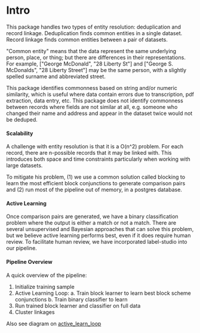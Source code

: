 # Intro

This package handles two types of entity resolution: deduplication and record linkage. 
Deduplication finds common entities in a single dataset. 
Record linkage finds common entities between a pair of datasets. 

"Common entity" means that the data represent the same underlying person, place, or thing; 
but there are differences in their representations. For example, ["George McDonald", "28 Liberty St"] 
and ["George S. McDonalds", "28 Liberty Street"] may be the same person, 
with a slightly spelled surname and abbreviated street.

This package identifies commonness based on string and/or numeric similarity, 
which is useful where data contain errors due to transcription, pdf extraction, 
data entry, etc. This package does not identify commonness between records where 
fields are not similar at all, e.g. someone who changed their name and 
address and appear in the dataset twice would not be deduped.

#### Scalability

A challenge with entity resolution is that it is a O(n^2) problem. 
For each record, there are n-possible records that it may be linked with. 
This introduces both space and time constraints particularly when working 
with large datasets. 

To mitigate his problem, (1) we use a common solution called blocking to learn 
the most efficient block conjunctions to generate comparison pairs and 
(2) run most of the pipeline out of memory, in a postgres database.

#### Active Learning

Once comparison pairs are generated, we have a binary classification problem 
where the output is either a match or not a match. There are several 
unsupervised and Bayesian approaches that can solve this problem, but we believe 
active learning performs best, even if it does require human review. 
To facilitate human review, we have incorporated label-studio into our pipeline.

#### Pipeline Overview

A quick overview of the pipeline:

1. Initialize training sample
2. Active Learning Loop:
	a. Train block learner to learn best block scheme conjunctions
	b. Train binary classifier to learn 
3. Run trained block learner and classifier on full data
4. Cluster linkages 

Also see diagram on [active_learn_loop](active_learn_loop)